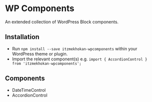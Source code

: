 # WP Components
An extended collection of WordPress Block components.

## Installation

- Run `npm install --save itzmekhokan-wpcomponents` within your WordPress theme or plugin.
- Import the relevant component(s) e.g. `import { AccordionControl } from 'itzmekhokan-wpcomponents';`

## Components
- DateTimeControl
- AccordionControl
